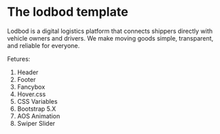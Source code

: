 # The lodbod template
Lodbod is a digital logistics platform that connects shippers directly with vehicle owners and drivers. We make moving goods simple, transparent, and reliable for everyone.

Fetures:
1. Header
2. Footer
3. Fancybox
4. Hover.css
5. CSS Variables
6. Bootstrap 5.X
7. AOS Animation
8. Swiper Slider
